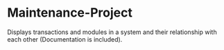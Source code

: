 # Maintenance-Project
Displays transactions and modules in a system and their relationship with each other (Documentation is included).
